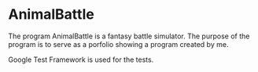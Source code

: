 # AnimalBattle
The program AnimalBattle is a fantasy battle simulator. The purpose of the program is to serve as a porfolio showing a program created by me.

Google Test Framework is used for the tests.

